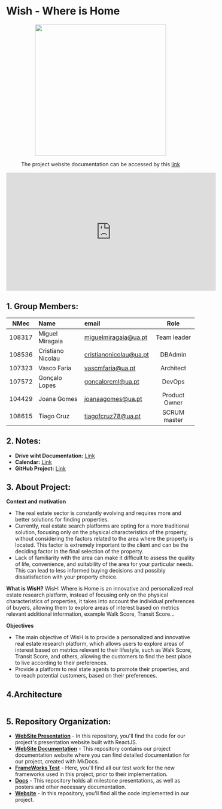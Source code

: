 # Wish - Where is Home

<p align="center">
  <img  src="https://whereishome.netlify.app/static/media/logo.fdd92b1e32c93532e1dd.jpg" height=350 width=350>
</p>
<p align="center"> The project website documentation can be accessed by this <a href="https://whereishome.netlify.app/">link</a> </p
<br>
<p align="center">
  <iframe width="560" height="315" src="https://www.youtube.com/watch?v=lMu8P-nh-0Y&ab_channel=CristianoNicolau" frameborder="0" allowfullscreen></iframe>
</p>


## 1. Group Members:

| NMec | Name | email | Role |
|:---: |:---|:---|:---:|
| 108317 | Miguel Miragaia       | [miguelmiragaia@ua.pt](https://github.com/Miragaia)              |    Team leader      |
| 108536 | Cristiano Nicolau     | [cristianonicolau@ua.pt](https://github.com/cristiano-nicolau)   |    DBAdmin          |
| 107323 | Vasco Faria           | [vascmfaria@ua.pt](https://github.com/vasco-faria)               |    Architect        |
| 107572 | Gonçalo Lopes         | [goncalorcml@ua.pt](https://github.com/vasco-faria)              |    DevOps           |
| 104429 | Joana Gomes           | [joanaagomes@ua.pt](https://github.com/joanaagomesua)            |    Product Owner    |
| 108615 | Tiago Cruz            | [tiagofcruz78@ua.pt](https://github.com/TiagoC18)                |    SCRUM master     |


## 2. Notes:
* **Drive wiht Documentation:** [Link](https://drive.google.com/drive/folders/1fGVwnjm3JD7zJtq1r_-hLAYAm13eImE8?usp=drive_link)
 * **Calendar:** [Link](https://docs.google.com/spreadsheets/d/1yYsN_aLWmnc3Swce5ja6eYvTx4soUqGk86eQzi113JI/edit?usp=sharing)
 * **GitHub Project:** [Link](https://github.com/orgs/Wish-Where-is-Home/projects/1/views/1)

## 3. About Project:


**Context and motivation**
- The real estate sector is constantly evolving and requires more and better solutions for finding properties.
- Currently, real estate search platforms are opting for a more traditional solution, focusing only on the physical characteristics of the property, without considering the factors related to the area where the property is located. This factor is extremely important to the client and can be the deciding factor in the final selection of the property.
- Lack of familiarity with the area can make it difficult to assess the quality of life, convenience, and suitability of the area for your particular needs. This can lead to less informed buying decisions and possibly dissatisfaction with your property choice.


**What is WisH?**
WisH: Where is Home is an innovative and personalized real estate research platform, instead of focusing only on the physical characteristics of properties, it takes into account the individual preferences of buyers, allowing them to explore areas of interest based on metrics relevant additional information, example Walk Score, Transit Score...


**Objectives**
- The main objective of WisH is to provide a personalized and innovative real estate research platform, which allows users to explore areas of interest based on metrics relevant to their lifestyle, such as Walk Score, Transit Score, and others, allowing the customers to find the best place to live according to their preferences.
- Provide a platform to real state agents to promote their properties, and to reach potential customers, based on their preferences.

## 4.Architecture

<p align="center">
  <img  src="">
</p>

## 5. Repository Organization:

* [**WebSite Presentation**](https://github.com/Wish-Where-is-Home/Website-WisHpresentation) - In this repository, you'll find the code for our project's presentation website built with ReactJS.
* [**WebSite Documentation**](https://github.com/Wish-Where-is-Home/website_documentation) - This repository contains our project documentation website where you can find detailed documentation for our project, created with MkDocs.
* [**FrameWorks Test**](https://github.com/Wish-Where-is-Home/WisH_Framework_Tests) - Here, you'll find all our test work for the new frameworks used in this project, prior to their implementation.
* [**Docs**](https://github.com/Wish-Where-is-Home/docs) - This repository holds all milestone presentations, as well as posters and other necessary documentation.
* [**Website**](https://github.com/Wish-Where-is-Home/WisH-Where_is_Home) - In this repository, you'll find all the code implemented in our project.

   


